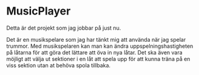 # MusicPlayer 

Detta är det projekt som jag jobbar på just nu.

Det är en musikspelare som jag har tänkt mig att använda när jag spelar trummor. Med musikspelaren kan man kan ändra uppspelningshastigheten på låtarna för att göra det lättare att öva in nya låtar. Det ska även vara möjligt att välja ut sektioner i en låt att spela upp för att kunna träna på en viss sektion utan at behöva spola tillbaka.

